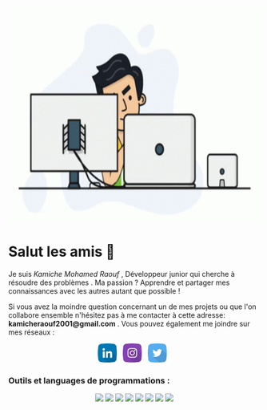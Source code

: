 <p align='center'>
  <img height="430" alt="gif" src="https://github.com/Raoufkam/Raoufkam/blob/main/ZZ.gif?raw=true">
</p>


# Salut les amis 👋

Je suis *Kamiche Mohamed Raouf* , Développeur junior qui cherche à résoudre des problèmes . Ma passion ? Apprendre et partager mes connaissances avec les autres autant que possible !

Si vous avez la moindre question concernant un de mes projets ou que l'on collabore ensemble n'hésitez pas à me contacter à cette adresse: __kamicheraouf2001@gmail.com__ . Vous pouvez également me joindre sur mes réseaux :

<p align='center'>
  <a href="https://www.linkedin.com/in/mohamed-kamiche-63294a243/"><img height="38" src="https://github.com/Raoufkam/Raoufkam/blob/main/LinkedIn.png?raw=true"></a>&nbsp;&nbsp;
  <a href="https://www.instagram.com/foufouuu__/"><img height="38" src="https://github.com/Raoufkam/Raoufkam/blob/main/Instagram.png?raw=true"></a>&nbsp;&nbsp;
  <a href="https://mobile.twitter.com/raouf64134658"><img height="38" src="https://github.com/Raoufkam/Raoufkam/blob/main/Twitter.png?raw=true"></a>&nbsp;&nbsp;
</p>

### Outils et languages de programmations :
<p align='center'>
  <img height='35' src="https://cdn.jsdelivr.net/gh/devicons/devicon/icons/c/c-original.svg" />
  <img height='35' src="https://cdn.jsdelivr.net/gh/devicons/devicon/icons/java/java-original.svg" />
  <img height='35' src="https://cdn.jsdelivr.net/gh/devicons/devicon/icons/python/python-original-wordmark.svg" />  
  <img height='35' src="https://cdn.jsdelivr.net/gh/devicons/devicon/icons/html5/html5-original-wordmark.svg" />
  <img height='35' src="https://cdn.jsdelivr.net/gh/devicons/devicon/icons/css3/css3-original-wordmark.svg" />
  <img height='33' src="https://cdn.jsdelivr.net/gh/devicons/devicon/icons/unix/unix-original.svg" />
  <img height='33' src="https://cdn.jsdelivr.net/gh/devicons/devicon/icons/photoshop/photoshop-line.svg" />
  <img height='33' src="https://cdn.jsdelivr.net/gh/devicons/devicon/icons/illustrator/illustrator-line.svg" />        
</p>

